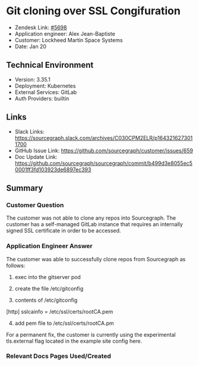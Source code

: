 
# Git cloning over  SSL Congifuration<!-- Ticket Title  Hint: include keywords to make it searchable -->

- Zendesk Link: [#5698](https://sourcegraph.zendesk.com/agent/tickets/5698)
- Application engineer: Alex Jean-Baptiste
- Customer: Lockheed Martin Space Systems <!-- Redact if this contains personally identifying information -->
- Date: Jan 20

<!-- Data populated from integration, speak to Ben Gordon or Michael Bali if not working -->
<!-- During Internal team trial, fill missing data manually (we are waiting for all data to sync) -->

## Technical Environment
- Version: ​3.35.1
- Deployment: Kubernetes 
- External Services: GitLab
- Auth Providers: builtin


## Links
<!-- Data for application engineer manual entry -->
- Slack Links: https://sourcegraph.slack.com/archives/C030CPM2ELR/p1643216273011700
- GitHub Issue Link: https://github.com/sourcegraph/customer/issues/659
- Doc Update Link: https://github.com/sourcegraph/sourcegraph/commit/b499d3e8055ec50001ff3fd103923de6897ec393

## Summary
### Customer Question

The customer was not able to clone any repos into Sourcegraph. The customer has a self-managed GitLab instance that requires an internally signed SSL certificate in order to be accessed. 

### Application Engineer Answer

The customer was able to successfully clone repos from Sourcegraph as follows:

1. exec into the gitserver pod

2. create the file /etc/gitconfig

3. contents of /etc/gitconfig

  [http]
  sslcainfo = /etc/ssl/certs/rootCA.pem

4. add pem file to /etc/ssl/certs/rootCA.pm

For a permanent fix, the customer is currently using the experimental tls.external flag located in the example site config here. 


### Relevant Docs Pages Used/Created


<!-- Once complete, upload a copy to https://github.com/sourcegraph/support-tools-internal/tree/main/resolved-tickets as a .md file -->
<!-- Name the file 5698.md -->

